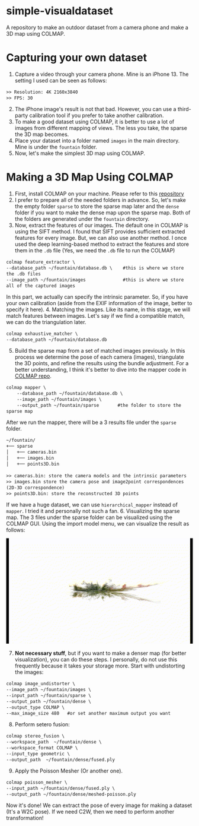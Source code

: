 # simple-visualdataset
A repository to make an outdoor dataset from a camera phone and make a 3D map using COLMAP.

# Capturing your own dataset
1. Capture a video through your camera phone. Mine is an iPhone 13. The setting I used can be seen as follows:
```
>> Resolution: 4K 2160x3840
>> FPS: 30
```
2. The iPhone image's result is not that bad. However, you can use a third-party calibration tool if you prefer to take another calibration.
3. To make a good dataset using COLMAP, it is better to use a lot of images from different mapping of views. The less you take, the sparse the 3D map becomes.
4. Place your dataset into a folder named `images` in the main directory. Mine is under the `fountain` folder.
5. Now, let's make the simplest 3D map using COLMAP.

# Making a 3D Map Using COLMAP
1. First, install COLMAP on your machine. Please refer to this [repository](https://github.com/colmap/colmap)
2. I prefer to prepare all of the needed folders in advance. So, let's make the empty folder `sparse` to store the sparse map later and the `dense` folder if you want to make the dense map upon the sparse map. Both of the folders are generated under the `fountain` directory.
3. Now, extract the features of our images. The default one in COLMAP is using the SIFT method. I found that SIFT provides sufficient extracted features for every image. But, we can also use another method. I once used the deep learning-based method to extract the features and store them in the `.db` file (Yes, we need the `.db` file to run the COLMAP)
```
colmap feature_extractor \
--database_path ~/fountain/database.db \    #this is where we store the .db files
--image_path ~/fountain/images              #this is where we store all of the captured images
```
In this part, we actually can specify the intrinsic parameter. So, if you have your own calibration (aside from the EXIF information of the image, better to specify it here).
4. Matching the images. Like its name, in this stage, we will match features between images. Let's say if we find a compatible match, we can do the triangulation later.
```
colmap exhaustive_matcher \
--database_path ~/fountain/database.db
```
5. Build the sparse map from a set of matched images previously. In this process we determine the pose of each camera (images), triangulate the 3D points, and refine the results using the bundle adjustment. For a better understanding, I think it's better to dive into the mapper code in [COLMAP repo](https://github.com/colmap/colmap).
```
colmap mapper \
    --database_path ~/fountain/database.db \
    --image_path ~/fountain/images \
    --output_path ~/fountain/sparse       #the folder to store the sparse map
```
After we run the mapper, there will be a 3 results file under the `sparse` folder.
```
~/fountain/
+── sparse
│   +── cameras.bin
│   +── images.bin
│   +── points3D.bin

>> cameras.bin: store the camera models and the intrinsic parameters
>> images.bin store the camera pose and image2point correspondences (2D-3D correspondence)
>> points3D.bin: store the reconstructed 3D points

```
If we have a huge dataset, we can use `hierarchical_mapper` instead of `mapper`. I tried it and personally not such a fan.
6. Visualizing the sparse map. The 3 files under the sparse folder can be visualized using the COLMAP GUI. Using the import model menu, we can visualize the result as follows:

<div style="text-align: center;">
  <img src="assets/fountain.gif" alt="Fountain Scene Sparse Map" width="900">
</div>


7. __Not necessary stuff__, but if you want to make a denser map (for better visualization), you can do these steps. I personally, do not use this frequently because it takes your storage more. Start with undistorting the images:
```
colmap image_undistorter \
--image_path ~/fountain/images \
--input_path ~/fountain/sparse \
--output_path ~/fountain/dense \
--output_type COLMAP \
--max_image_size 480   #or set another maximum output you want
```
8. Perform setero fusion:
```
colmap stereo_fusion \
--workspace_path  ~/fountain/dense \
--workspace_format COLMAP \
--input_type geometric \
--output_path  ~/fountain/dense/fused.ply
```
9. Apply the Poisson Mesher (Or another one).
```
colmap poisson_mesher \
--input_path ~/fountain/dense/fused.ply \
--output_path ~/fountain/dense/meshed-poisson.ply
```
Now it's done! We can extract the pose of every image for making a dataset (It's a W2C pose). If we need C2W, then we need to perform another transformation!
